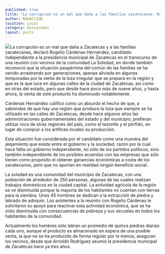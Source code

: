 ```yaml
---
published: true
title: "La corrupción es un mal que daña a las familias zacatecanas: Rogelio Cárdenas"
author: REDACCION
location: Local
category: Destacadas
layout: posts
---
```


![](http://i.imgur.com/tFG0D5rm.jpg)La corrupción es un mal que daña a Zacatecas y a las familias zacatecanas, declaró Rogelio Cárdenas Hernández, candidato independiente a la presidencia municipal de Zacatecas en el transcurso de una reunión con vecinos de la comunidad La Soledad, en donde también reconoció que la situación paupérrima del común de las familias se ha venido arrastrando por generaciones, apenas aliviada en algunas temporadas por la venta de la loza irregular que se prepara en la región y que es la que luce en algunas calles de la ciudad de Zacatecas, así como en otras del estado, pero que desde hace poco más de nueve años, y hasta ahora, la venta de este producto ha disminuido notablemente.

Cárdenas Hernández calificó como un absurdo el hecho de que, a sabiendas de que hay una región que produce la loza que siempre se ha utilizado en las calles de Zacatecas, desde hace algunos años las administraciones gubernamentales del estado y del municipio, prefieran utilizar roca de otras regiones del país, como el tezontle y el pórfido, en lugar de comprar a los artífices locales su producción.

Esta situación fue considerada por el candidato como una muestra del alejamiento que existe entre el gobierno y la sociedad, razón por la cual hace falta un gobierno independiente, no sólo de los partidos políticos, sino también independiente de los posibles acuerdos con las empresas que sólo tienen como propósito el obtener ganancias económicas a costa de los zacatecanos, pero que no aportan en realidad ningún beneficio social.

La soledad es una comunidad del municipio de Zacatecas, con una población de alrededor de 250 personas, algunas de las cuales realizan trabajos domésticos en la ciudad capital. La actividad agrícola de la región se ve disminuida porque la mayoría de los habitantes no cuentan con tierras para la siembra. Unos 45 hombres se dedican a la extracción de piedra y labrado de adoquín. Los asistentes a la reunión con Rogelio Cárdenas le solicitaron su apoyo para reactivar esta actividad económica, que se ha visto disminuida con consecuencias de pobreza y sus secuelas en todos los habitantes de la comunidad.

Actualmente los hombres sólo labran un promedio de quince piedras diarias cada uno, aunque el producto es almacenado en espera de una posible venta, la que no se ha producido de forma regular por lo menos, aseguran los vecinos, desde que Arnoldo Rodríguez asumió la presidencia municipal de Zacatecas hace ya tres años.





